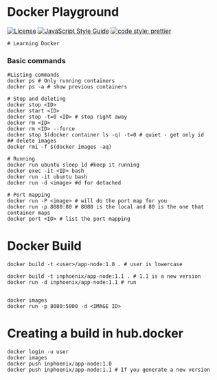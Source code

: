# Docker Playground

[![License](https://img.shields.io/badge/license-MIT-blue.svg?style=flat-square)](https://github.com/inPhoenix/)
[![JavaScript Style Guide](https://img.shields.io/badge/code_style-standard-brightgreen.svg)](https://standardjs.com)
[![code style: prettier](https://img.shields.io/badge/code_style-prettier-ff69b4.svg?style=flat-square)](https://github.com/prettier/prettier)

    # Learning Docker


### Basic commands
```shell
#Listing commands
docker ps # Only running containers
docker ps -a # show previous containers

# Stop and deleting
docker stop <ID>
docker start <ID>
docker stop -t=0 <ID> # stop right away
docker rm <ID>
docker rm <ID> --force
docker stop $(docker container ls -q) -t=0 # quiet - get only id
## delete images
docker rmi -f $(docker images -aq)

# Running 
docker run ubuntu sleep 1d #keep it running
docker exec -it <ID> bash
docker run -it ubuntu bash
docker run -d <image> #d for detached

# Port mapping
docker run -P <image> # will do the port map for you
docker run -p 8080:80 # 8080 is the local and 80 is the one that container maps
docker port <ID> # list the port mapping
```

# Docker Build

```shell
docker build -t <user>/app-node:1.0 . # user is lowercase

docker build -t inphoenix/app-node:1.1 . # 1.1 is a new version
docker run -d inphoenix/app-node:1.1 # run     


docker images
docker run -p 8080:5000 -d <IMAGE ID>

```

# Creating a build in hub.docker
```shell
docker login -u user
docker images
docker push inphoenix/app-node:1.0
docker push inphoenix/app-node:1.1 # If you generate a new version
```
